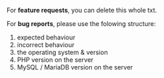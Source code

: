 For **feature requests**, you can delete this whole txt.

For **bug reports**, please use the folowing structure:

1. expected behaviour
2. incorrect behaviour
3. the operating system & version
4. PHP version on the server
5. MySQL / MariaDB version on the server
